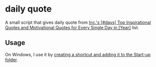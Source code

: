 # daily quote
 A small script that gives daily quote from [Inc.'s [#days] Top Inspirational Quotes and Motivational Quotes for Every Single Day in [Year]](https://www.inc.com/bill-murphy-jr/365-inspirational-quotes-for-every-day-in-2022.html) list. 

## Usage
On Windows, I use it by [creating a shortcut and adding it to the Start-up folder](https://support.microsoft.com/en-us/windows/add-an-app-to-run-automatically-at-startup-in-windows-10-150da165-dcd9-7230-517b-cf3c295d89dd). 
